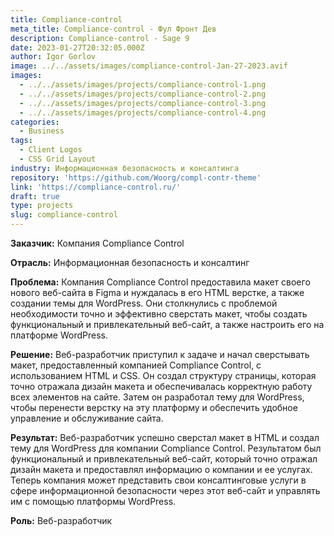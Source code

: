 ```yaml
---
title: Compliance-control
meta_title: Compliance-control - Фул Фронт Дев
description: Compliance-control - Sage 9
date: 2023-01-27T20:32:05.000Z
author: Igor Gorlov
image: ../../assets/images/compliance-control-Jan-27-2023.avif
images:
  - ../../assets/images/projects/compliance-control-1.png
  - ../../assets/images/projects/compliance-control-2.png
  - ../../assets/images/projects/compliance-control-3.png
  - ../../assets/images/projects/compliance-control-4.png
categories:
  - Business
tags:
  - Client Logos
  - CSS Grid Layout
industry: Информационная безопасность и консалтинга
repository: 'https://github.com/Woorg/compl-contr-theme'
link: 'https://compliance-control.ru/'
draft: true
type: projects
slug: compliance-control
---
```


**Заказчик:** Компания Compliance Control

**Отрасль:** Информационная безопасность и консалтинг

**Проблема:** Компания Compliance Control предоставила макет своего нового веб-сайта в Figma и нуждалась в его HTML верстке, а также создании темы для WordPress. Они столкнулись с проблемой необходимости точно и эффективно сверстать макет, чтобы создать функциональный и привлекательный веб-сайт, а также настроить его на платформе WordPress.

**Решение:** Веб-разработчик приступил к задаче и начал сверстывать макет, предоставленный компанией Compliance Control, с использованием HTML и CSS. Он создал структуру страницы, которая точно отражала дизайн макета и обеспечивалась корректную работу всех элементов на сайте. Затем он разработал тему для WordPress, чтобы перенести верстку на эту платформу и обеспечить удобное управление и обслуживание сайта.

**Результат:** Веб-разработчик успешно сверстал макет в HTML и создал тему для WordPress для компании Compliance Control. Результатом был функциональный и привлекательный веб-сайт, который точно отражал дизайн макета и предоставлял информацию о компании и ее услугах. Теперь компания может представить свои консалтинговые услуги в сфере информационной безопасности через этот веб-сайт и управлять им с помощью платформы WordPress.

**Роль:** Веб-разработчик
